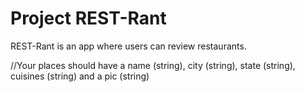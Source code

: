 # Project REST-Rant

REST-Rant is an app where users can review restaurants.

//Your places should have a name (string), city (string), state (string), cuisines (string) and a pic (string)